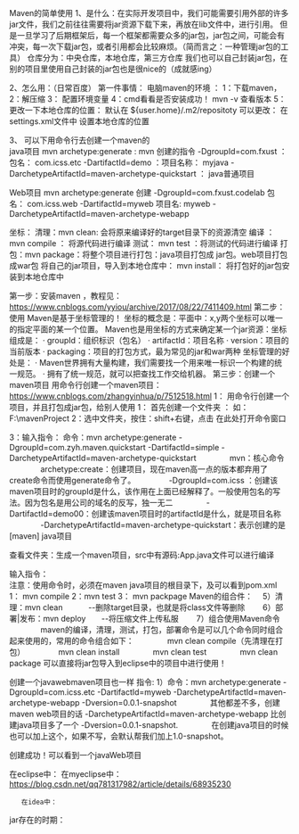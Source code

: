 Maven的简单使用
1、是什么：在实际开发项目中，我们可能需要引用外部的许多jar文件，我们之前往往需要将jar资源下载下来，再放在lib文件中，进行引用。
但是一旦学习了后期框架后，每一个框架都需要众多的jar包，jar包之间，可能会有冲突，每一次下载jar包，或者引用都会比较麻烦。（简而言之：一种管理jar包的工具）
仓库分为：中央仓库，本地仓库，第三方仓库
我们也可以自己封装jar包，在别的项目里使用自己封装的jar包也是很nice的（成就感ing）

2、怎么用：（日常百度）
第一件事情： 电脑maven的环境 ：
           1：下载maven，
           2：解压缩
           3： 配置环境变量
           4：cmd看看是否安装成功！  mvn  -v 查看版本
           5： 更改一下本地仓库的位置： 默认在  ${user.home}/.m2/repositoty
                  可以更改： 在settings.xml文件中 设置本地仓库的位置
                  
 3、 可以下用命令行去创建一个maven的  
 java项目
      mvn archetype:generate  : mvn  创建的指令
      -DgroupId=com.fxust        ： 包名：  com.icss.etc
      -DartifactId=demo             ：项目名称： myjava
      -DarchetypeArtifactId=maven-archetype-quickstart ： java普通项目

Web项目
mvn archetype:generate  创建
-DgroupId=com.fxust.codelab   包名：   com.icss.web
-DartifactId=myweb            项目名:  myweb
-DarchetypeArtifactId=maven-archetype-webapp


坐标： 
清理：mvn  clean: 会将原来编译好的target目录下的资源清空
编译  ： mvn compile  ： 将源代码进行编译
测试： mvn  test ：将测试的代码进行编译
打包：mvn  package：将整个项目进行打包：java项目打包成 jar包。web项目打包成war包
将自己的jar项目，导入到本地仓库中： mvn install： 将打包好的jar包安装到本地仓库中


第一步：安装maven ，教程见：
https://www.cnblogs.com/yyiou/archive/2017/08/22/7411409.html
第二步：使用
        Maven是基于坐标管理的！
        坐标的概念是：平面中：x,y两个坐标可以唯一的指定平面的某一个位置。
        Maven也是用坐标的方式来确定某一个jar资源：坐标组成是：
· groupId：组织标识（包名）
· artifactId：项目名称
· version：项目的当前版本
· packaging：项目的打包方式，最为常见的jar和war两种
坐标管理的好处是：
· Maven世界拥有大量构建，我们需要找一个用来唯一标识一个构建的统一规范。
· 拥有了统一规范，就可以把查找工作交给机器。
第三步：创建一个maven项目
      用命令行创建一个maven项目：
     https://www.cnblogs.com/zhangyinhua/p/7512518.html
1： 用命令行创建一个项目，并且打包成jar包，给别人使用
  1： 首先创建一个文件夹 ：
 如： F:\mavenProject
      2：选中文件夹，按住：shift+右键，点击  在此处打开命令窗口
 
3：输入指令： 命令：mvn archetype:generate -DgroupId=com.zyh.maven.quickstart -DartifactId=simple -DarchetypeArtifactId=maven-archetype-quickstart
　　　　mvn：核心命令
　　　　archetype:create：创建项目，现在maven高一点的版本都弃用了create命令而使用generate命令了。
　　　　-DgroupId=com.icss ：创建该maven项目时的groupId是什么，该作用在上面已经解释了。一般使用包名的写法。因为包名是用公司的域名的反写，独一无二
　　　　-DartifactId=demo00：创建该maven项目时的artifactId是什么，就是项目名称
　　　　-DarchetypeArtifactId=maven-archetype-quickstart：表示创建的是[maven] java项目
 
    
     
  
 
   
查看文件夹：生成一个maven项目，src中有源码:App.java文件可以进行编译
  
输入指令：  
注意：使用命令时，必须在maven java项目的根目录下，及可以看到pom.xml
 1： mvn  compile
 2：mvn  test
3： mvn packpage
Maven的组合件：
　5）清理：mvn clean　　　 --删除target目录，也就是将class文件等删除
　　6）部署|发布：mvn deploy　　--将压缩文件上传私服
　　7）组合使用Maven命令
　　　　maven的编译，清理，测试，打包，部署命令是可以几个命令同时组合起来使用的，常用的命令组合如下：
　　　　mvn clean compile（先清理在打包）
　　　　mvn clean install
　　　　mvn clean test
　　　　mvn clean package
可以直接将jar包导入到eclipse中的项目中进行使用！
 
创建一个javawebmaven项目也一样
指令: 1）命令：mvn archetype:generate -DgroupId=com.icss.etc -DartifactId=myweb -DarchetypeArtifactId=maven-archetype-webapp -Dversion=0.0.1-snapshot
 　　　　其他都差不多，创建maven web项目的话 -DarchetypeArtifactId=maven-archetype-webapp 比创建java项目多了一个 -Dversion=0.0.1-snapshot.
　　　　在创建java项目的时候也可以加上这个，如果不写，会默认帮我们加上1.0-snapshot。
 
 
 
 
创建成功！可以看到一个javaWeb项目
 
在eclipse中：
       在myeclipse中：
https://blog.csdn.net/qq781317982/article/details/68935230



 
       在idea中：
 
jar存在的时期：
  
